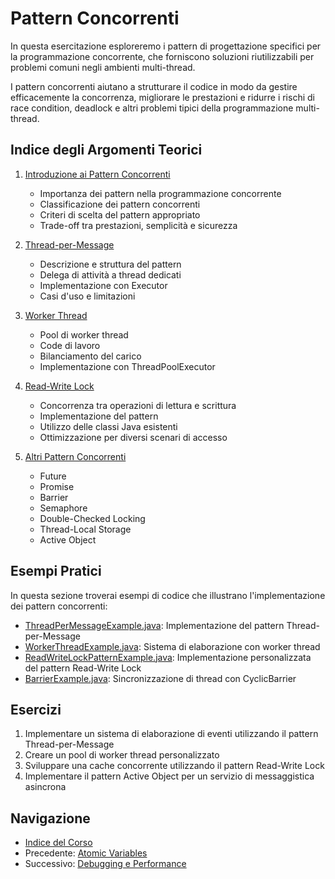 # Pattern Concorrenti

In questa esercitazione esploreremo i pattern di progettazione specifici per la programmazione concorrente, che forniscono soluzioni riutilizzabili per problemi comuni negli ambienti multi-thread.

I pattern concorrenti aiutano a strutturare il codice in modo da gestire efficacemente la concorrenza, migliorare le prestazioni e ridurre i rischi di race condition, deadlock e altri problemi tipici della programmazione multi-thread.

## Indice degli Argomenti Teorici

1. [Introduzione ai Pattern Concorrenti](./01-IntroduzionePattern.md)
   - Importanza dei pattern nella programmazione concorrente
   - Classificazione dei pattern concorrenti
   - Criteri di scelta del pattern appropriato
   - Trade-off tra prestazioni, semplicità e sicurezza

2. [Thread-per-Message](./02-ThreadPerMessage.md)
   - Descrizione e struttura del pattern
   - Delega di attività a thread dedicati
   - Implementazione con Executor
   - Casi d'uso e limitazioni

3. [Worker Thread](./03-WorkerThread.md)
   - Pool di worker thread
   - Code di lavoro
   - Bilanciamento del carico
   - Implementazione con ThreadPoolExecutor

4. [Read-Write Lock](./04-ReadWriteLock.md)
   - Concorrenza tra operazioni di lettura e scrittura
   - Implementazione del pattern
   - Utilizzo delle classi Java esistenti
   - Ottimizzazione per diversi scenari di accesso

5. [Altri Pattern Concorrenti](./05-AltriPattern.md)
   - Future
   - Promise
   - Barrier
   - Semaphore
   - Double-Checked Locking
   - Thread-Local Storage
   - Active Object

## Esempi Pratici

In questa sezione troverai esempi di codice che illustrano l'implementazione dei pattern concorrenti:

- [ThreadPerMessageExample.java](./esempi/ThreadPerMessageExample.java): Implementazione del pattern Thread-per-Message
- [WorkerThreadExample.java](./esempi/WorkerThreadExample.java): Sistema di elaborazione con worker thread
- [ReadWriteLockPatternExample.java](./esempi/ReadWriteLockPatternExample.java): Implementazione personalizzata del pattern Read-Write Lock
- [BarrierExample.java](./esempi/BarrierExample.java): Sincronizzazione di thread con CyclicBarrier

## Esercizi

1. Implementare un sistema di elaborazione di eventi utilizzando il pattern Thread-per-Message
2. Creare un pool di worker thread personalizzato
3. Sviluppare una cache concorrente utilizzando il pattern Read-Write Lock
4. Implementare il pattern Active Object per un servizio di messaggistica asincrona

## Navigazione

- [Indice del Corso](../README.md)
- Precedente: [Atomic Variables](../07-AtomicVariables/README.md)
- Successivo: [Debugging e Performance](../09-DebuggingPerformance/README.md)
